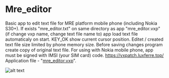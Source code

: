 # Mre_editor
Basic app to edit text file for MRE platform mobile phone (including Nokia S30+).
If exists "mre_editor.txt" on same directory as app "mre_editor.vxp" (if change vxp name, change text file name to) app load text file automaticaly on start.
KEY_OK show current cursor position. Editet / created text file size limited by phone memory size. Before saving changes program create copy of original text file.
For using with Nokia mobile phone, app must be signed with IMSI (your SIM card) code.
https://vxpatch.luxferre.top/
Application file - "[mre_editor.vxp](https://github.com/RDZDX/mre_calendar/blob/main/mre_editor.vxp?raw=true)".

![alt text](https://rdzdx.github.io/mre_editor/picture.jpg)
